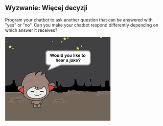 ## Wyzwanie: Więcej decyzji

Program your chatbot to ask another question that can be answered with "yes" or "no". Can you make your chatbot respond differently depending on which answer it receives?

![screenshot](images/chatbot-joke.png)